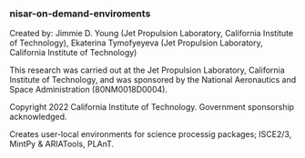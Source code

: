 ### nisar-on-demand-enviroments

Created by: Jimmie D. Young (Jet Propulsion Laboratory, California Institute of Technology), Ekaterina Tymofyeyeva (Jet Propulsion Laboratory, California Institute of Technology)

This research was carried out at the Jet Propulsion Laboratory, California Institute of Technology, and was sponsored by the National Aeronautics and Space Administration (80NM0018D0004).

Copyright 2022 California Institute of Technology. Government sponsorship acknowledged.

Creates user-local environments for science processig packages; ISCE2/3, MintPy & ARIATools, PLAnT.
